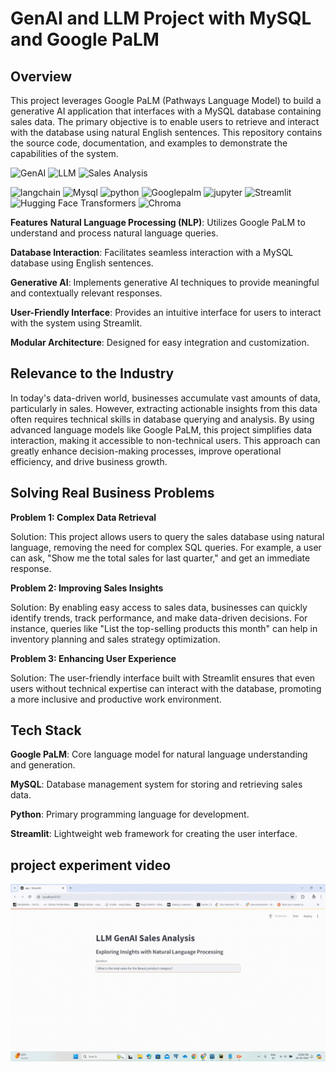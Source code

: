 <h1>GenAI and LLM Project with MySQL and Google PaLM</h1>

<h2>Overview</h2>

This project leverages Google PaLM (Pathways Language Model) to build a generative AI application that interfaces with a MySQL database containing sales data. The primary objective is to enable users to retrieve and interact with the database using natural English sentences. This repository contains the source code, documentation, and examples to demonstrate the capabilities of the system.

<p>
    <img src="https://img.shields.io/badge/Skill-Data%20Analysis-yellow" alt="GenAI" />
    <img src="https://img.shields.io/badge/Skill-Data%20Visualization-blueviolet" alt="LLM" />
    <img src="https://img.shields.io/badge/Skill-Market%20Basket%20Analysis-green" alt="Sales Analysis" />
</p>

<p>
    <img src="https://img.shields.io/badge/Tool-langchain-yellow" alt="langchain" />
    <img src="https://img.shields.io/badge/Tool-Mysql-green" alt="Mysql" />
    <img src="https://img.shields.io/badge/Tool-python-red" alt="python" />
    <img src="https://img.shields.io/badge/Tool-Googlepalm-blue" alt="Googlepalm" />
    <img src="https://img.shields.io/badge/Tool-jupyter-orange" alt="jupyter" />
    <img src="https://img.shields.io/badge/Tool-Streamlit-brown" alt="Streamlit" />
    <img src="https://img.shields.io/badge/Tool-Hugging Face Transformers-violet" alt="Hugging Face Transformers" />
    <img src="https://img.shields.io/badge/Tool-Chroma-green" alt="Chroma" />
</p>


**Features**
**Natural Language Processing (NLP)**: Utilizes Google PaLM to understand and process natural language queries.

**Database Interaction**: Facilitates seamless interaction with a MySQL database using English sentences.

**Generative AI**: Implements generative AI techniques to provide meaningful and contextually relevant responses.

**User-Friendly Interface**: Provides an intuitive interface for users to interact with the system using Streamlit.

**Modular Architecture**: Designed for easy integration and customization.

<h2>Relevance to the Industry</h2>

In today's data-driven world, businesses accumulate vast amounts of data, particularly in sales. However, extracting actionable insights from this data often requires technical skills in database querying and analysis. By using advanced language models like Google PaLM, this project simplifies data interaction, making it accessible to non-technical users. This approach can greatly enhance decision-making processes, improve operational efficiency, and drive business growth.

<h2>Solving Real Business Problems</h2>

**Problem 1: Complex Data Retrieval**

Solution: This project allows users to query the sales database using natural language, removing the need for complex SQL queries. For example, a user can ask, "Show me the total sales for last quarter," and get an immediate response.

**Problem 2: Improving Sales Insights**

Solution: By enabling easy access to sales data, businesses can quickly identify trends, track performance, and make data-driven decisions. For instance, queries like "List the top-selling products this month" can help in inventory planning and sales strategy optimization.

**Problem 3: Enhancing User Experience**

Solution: The user-friendly interface built with Streamlit ensures that even users without technical expertise can interact with the database, promoting a more inclusive and productive work environment.


<h2>Tech Stack</h2>

**Google PaLM**: Core language model for natural language understanding and generation.

**MySQL**: Database management system for storing and retrieving sales data.

**Python**: Primary programming language for development.

**Streamlit**: Lightweight web framework for creating the user interface.

<h2>project experiment video</h2>



![streamlit Project video](https://raw.githubusercontent.com/Navjotkhatri/GenAI_SQL_LLM_Model/main/Untitled%20design.gif)




